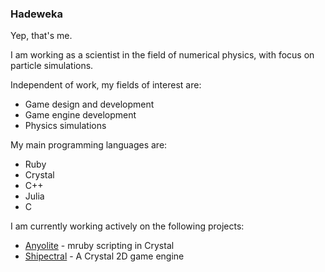 ### Hadeweka

Yep, that's me.

I am working as a scientist in the field of numerical physics, with focus on particle simulations.

Independent of work, my fields of interest are:
* Game design and development
* Game engine development
* Physics simulations

My main programming languages are:
* Ruby
* Crystal
* C++
* Julia
* C

I am currently working actively on the following projects:
* [Anyolite](https://github.com/Anyolite/anyolite) - mruby scripting in Crystal
* [Shipectral](https://github.com/Shidacea/Shipectral) - A Crystal 2D game engine
